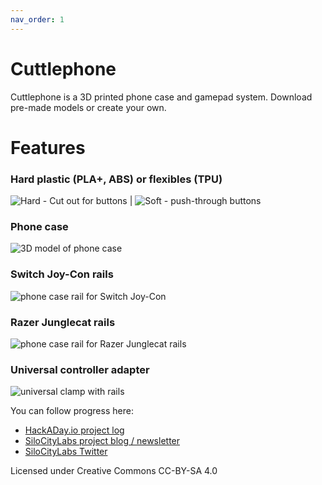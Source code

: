 ```yaml
---
nav_order: 1
---
```


# Cuttlephone
Cuttlephone is a 3D printed phone case and gamepad system. Download pre-made models or create your own.

# Features

### Hard plastic (PLA+, ABS) or flexibles (TPU)

![Hard - Cut out for buttons](/images/hard_buttons.png)  |  ![Soft - push-through buttons](/images/soft_buttons.png)

### Phone case

![3D model of phone case](/images/phone_case.png)

### Switch Joy-Con rails

![phone case rail for Switch Joy-Con](/images/joycon.png)

### Razer Junglecat rails

![phone case rail for Razer Junglecat rails](/images/junglecat.png)

### Universal controller adapter

![universal clamp with rails](/images/universal.png)

You can follow progress here:
 - [HackADay.io project log](https://hackaday.io/project/165606-cuttlephone-gamepad-phone-case)
 - [SiloCityLabs project blog / newsletter](https://silocitylabs.com/categories/projects/)
 - [SiloCityLabs Twitter](https://twitter.com/silocitylabs)





Licensed under Creative Commons CC-BY-SA 4.0
